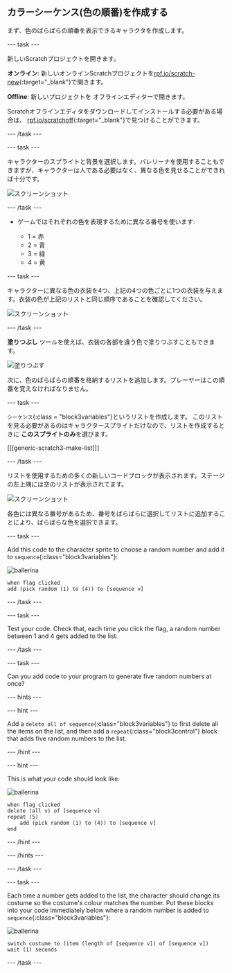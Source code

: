 ## カラーシーケンス(色の順番)を作成する

まず、色のばらばらの順番を表示できるキャラクタを作成します。

\--- task \---

新しいScratchプロジェクトを開きます。

**オンライン**: 新しいオンラインScratchプロジェクトを[rpf.io/scratch-new](https://rpf.io/scratch-new){:target="_blank"}で開きます。

**Offline**: 新しいプロジェクトを オフラインエディターで開きます。

Scratchオフラインエディタをダウンロードしてインストールする必要がある場合は、 [rpf.io/scratchoff](https://rpf.io/scratchoff){:target="_blank"}で見つけることができます。

\--- /task \---

\--- task \---

キャラクターのスプライトと背景を選択します。バレリーナを使用することもできますが、キャラクターは人である必要はなく、異なる色を見せることができれば十分です。

![スクリーンショット](images/colour-sprite.png)

\--- /task \---

+ ゲームではそれぞれの色を表現するために異なる番号を使います:
    
    + 1 = 赤
    + 2 = 青
    + 3 = 緑
    + 4 = 黄

\--- task \---

キャラクターに異なる色の衣装を4つ、上記の4つの色ごとに1つの衣装を与えます。衣装の色が上記のリストと同じ順序であることを確認してください。

![スクリーンショット](images/colour-costume.png)

\--- /task \---

**塗りつぶし** ツールを使えば、衣装の各部を違う色で塗りつぶすこともできます。

![塗りつぶす](images/color-a-shape.png)

次に、色のばらばらの順番を格納するリストを追加します。プレーヤーはこの順番を覚えなければなりません。

\--- task \---

`シーケンス`{:class = "block3variables"}というリストを作成します。 このリストを見る必要があるのはキャラクタースプライトだけなので、リストを作成するときに **このスプライトのみ**を選びます。

[[[generic-scratch3-make-list]]]

\--- /task \---

リストを使用するための多くの新しいコードブロックが表示されます。ステージの左上隅には空のリストが表示されてます。

![スクリーンショット](images/colour-list-blocks-annotated.png)

各色には異なる番号があるため、番号をばらばらに選択してリストに追加することにより、ばらばらな色を選択できます。

\--- task \---

Add this code to the character sprite to choose a random number and add it to `sequence`{:class="block3variables"}:

![ballerina](images/ballerina.png)

```blocks3
when flag clicked
add (pick random (1) to (4)) to [sequence v]
```

\--- /task \---

\--- task \---

Test your code. Check that, each time you click the flag, a random number between 1 and 4 gets added to the list.

\--- /task \---

\--- task \---

Can you add code to your program to generate five random numbers at once?

\--- hints \---

\--- hint \---

Add a `delete all of sequence`{:class="block3variables"} to first delete all the items on the list, and then add a `repeat`{:class="block3control"} block that adds five random numbers to the list.

\--- /hint \---

\--- hint \---

This is what your code should look like:

![ballerina](images/ballerina.png)

```blocks3
when flag clicked
delete (all v) of [sequence v]
repeat (5)
    add (pick random (1) to (4)) to [sequence v]
end
```

\--- /hint \---

\--- /hints \---

\--- /task \---

\--- task \---

Each time a number gets added to the list, the character should change its costume so the costume's colour matches the number. Put these blocks into your code immediately below where a random number is added to `sequence`{:class="block3variables"}:

![ballerina](images/ballerina.png)

```blocks3
switch costume to (item (length of [sequence v]) of [sequence v])
wait (1) seconds
```

\--- /task \---